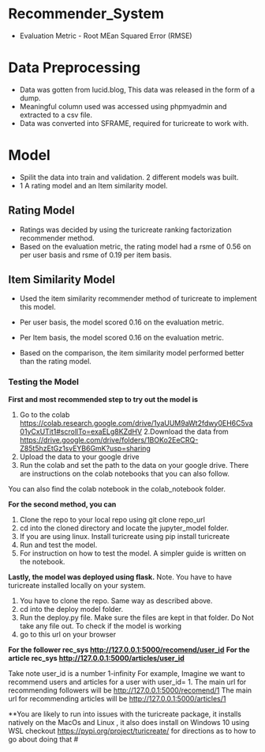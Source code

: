 # Recommender_System
- Evaluation Metric - Root MEan Squared Error (RMSE)

# Data Preprocessing
- Data was gotten from lucid.blog, This data was released in the form of a dump.
- Meaningful column used was accessed using phpmyadmin and extracted to a csv file.
- Data was converted into SFRAME, required for turicreate to work with.

# Model
- Spilit the data into train and validation.
2 different models was built.
- 1 A rating model and an Item similarity model.
## Rating Model
- Ratings was decided by using the turicreate ranking factorization recommender method.
- Based on the evaluation metric, the rating model had a rsme of 0.56 on per user basis and rsme of 0.19 per item basis.

## Item Similarity Model
- Used the item similarity recommender method of turicreate to implement this model.
- Per user basis, the model scored 0.16 on the evaluation metric.
- Per Item basis, the model scored 0.16 on the evaluation metric.

- Based on the comparison, the item similarity model performed better than the rating model.

### Testing the Model
**First and most recommended step to try out the model is**
1. Go to the colab https://colab.research.google.com/drive/1yaUUM9aWt2fdwy0EH6C5va01yCxUTit1#scrollTo=exaELg8KZdHV
2.Download the data from https://drive.google.com/drive/folders/1BOKo2EeCRQ-Z85t5hzEtGz1svEYB6GmK?usp=sharing
3. Upload the data to your google drive 
4. Run the colab and set the path to the data on your google drive. There are instructions on the colab notebooks that you can also follow.

You can also find the colab notebook in the colab_notebook folder.

**For the second method, you can**
1. Clone the repo to your local repo using git clone repo_url
2. cd into the cloned directory and locate the jupyter_model folder.
3. If you are using linux. Install turicreate using pip install turicreate
4. Run and test the model.
5. For instruction on how to test the model. A simpler guide is written on the notebook.

**Lastly, the model was deployed using flask.**
Note. You have to have turicreate installed locally on your system.
1. You have to clone the repo. Same way as described above.
2. cd into the deploy model folder.
3. Run the deploy.py file. Make sure the files are kept in that folder. Do Not take any file out.
To check if the model is working
1. go to this url on your browser

**For the follower rec_sys http://127.0.0.1:5000/recomend/user_id**
**For the article rec_sys http://127.0.0.1:5000/articles/user_id**

Take note user_id is a number 1-infinity
	For example, Imagine we want to recommend users and articles for a user with user_id= 1.  		The main url for recommending followers will be http://127.0.0.1:5000/recomend/1
	The main url for recommending articles will be http://127.0.0.1:5000/articles/1 




**You are likely to run into issues with the turicreate package, it installs natively on the MacOs and Linux , it also does install on Windows 10 using WSL 
checkout https://pypi.org/project/turicreate/ for directions as to how to go about doing that #




 
